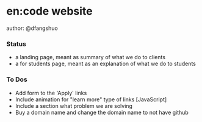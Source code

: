 # en:code website
author: @dfangshuo

### Status
- a landing page, meant as summary of what we do to clients
- a for students page, meant as an explanation of what we do to students

### To Dos
- Add form to the 'Apply' links
- Include animation for "learn more" type of links [JavaScript]
- Include a section what problem we are solving
- Buy a domain name and change the domain name to not have github
